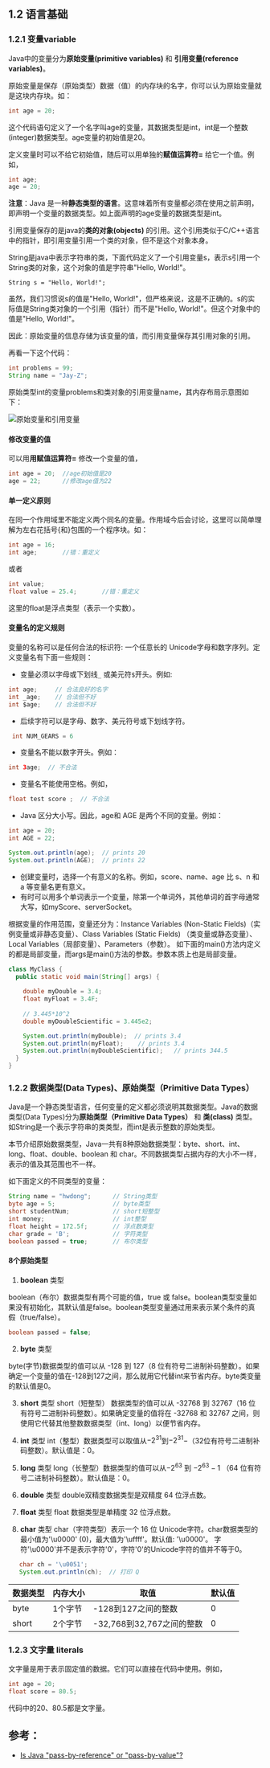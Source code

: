 ## 1.2 语言基础

### 1.2.1 变量variable

Java中的变量分为**原始变量(primitive variables)** 和 **引用变量(reference variables)**。

原始变量是保存（原始类型）数据（值）的内存块的名字，你可以认为原始变量就是这块内存块。如：
```java
int age = 20;
```
这个代码语句定义了一个名字叫age的变量，其数据类型是int，int是一个整数(integer)数据类型。age变量的初始值是20。

定义变量时可以不给它初始值，随后可以用单独的**赋值运算符=** 给它一个值。例如，
```java
int age;
age = 20;
```

**注意**：Java 是一种**静态类型的语言**。这意味着所有变量都必须在使用之前声明，即声明一个变量的数据类型。如上面声明的age变量的数据类型是int。

引用变量保存的是java的**类的对象(objects)** 的引用。这个引用类似于C/C++语言中的指针，即引用变量引用一个类的对象，但不是这个对象本身。

String是java中表示字符串的类，下面代码定义了一个引用变量s，表示s引用一个String类的对象，这个对象的值是字符串"Hello, World!"。

```
String s = "Hello, World!";
```
虽然，我们习惯说s的值是"Hello, World!"，但严格来说，这是不正确的。s的实际值是String类对象的一个引用（指针）而不是"Hello, World!"。但这个对象中的值是"Hello, World!"。

因此：原始变量的信息存储为该变量的值，而引用变量保存其引用对象的引用。

再看一下这个代码：
```java
int problems = 99;
String name = "Jay-Z";
```
原始类型int的变量problems和类对象的引用变量name，其内存布局示意图如下：

![原始变量和引用变量](https://i.stack.imgur.com/yTIYp.png)

#### 修改变量的值
可以用**用赋值运算符=** 修改一个变量的值，

```java
int age = 20;  //age初始值是20
age = 22;      //修改age值为22
```

#### 单一定义原则

在同一个作用域里不能定义两个同名的变量。作用域今后会讨论，这里可以简单理解为左右花括号{和}包围的一个程序块。如：
```java
int age = 16;
int age;       //错：重定义
```
或者
```java
int value;
float value = 25.4;       //错：重定义
```
这里的float是浮点类型（表示一个实数）。

#### 变量名的定义规则

变量的名称可以是任何合法的标识符: 一个任意长的 Unicode字母和数字序列。定义变量名有下面一些规则：
- 变量必须以字母或下划线`_` 或美元符`$`开头。例如:
```java
int age;     // 合法良好的名字
int _age;    // 合法但不好
int $age;    // 合法但不好
```
- 后续字符可以是字母、数字、美元符号或下划线字符。
```java
 int NUM_GEARS = 6
```
- 变量名不能以数字开头。例如：
```java
int 3age;  // 不合法
```
- 变量名不能使用空格。例如，
```java
float test score ;  // 不合法
```
- Java 区分大小写。因此，age和 AGE 是两个不同的变量。例如：
```java
int age = 20;
int AGE = 22;

System.out.println(age);  // prints 20
System.out.println(AGE);  // prints 22
```
- 创建变量时，选择一个有意义的名称。例如，score、name、age 比 s、n 和 a 等变量名更有意义。
- 有时可以用多个单词表示一个变量，除第一个单词外，其他单词的首字母通常大写，如myScore、serverSocket。

根据变量的作用范围，变量还分为：Instance Variables (Non-Static Fields)（实例变量或非静态变量）、Class Variables (Static Fields) （类变量或静态变量）、Local Variables（局部变量）、Parameters（参数）。 如下面的main()方法内定义的都是局部变量，而args是main()方法的参数。参数本质上也是局部变量。
```java
class MyClass {
  public static void main(String[] args) {
    	
    double myDouble = 3.4;
    float myFloat = 3.4F;
 
    // 3.445*10^2
    double myDoubleScientific = 3.445e2;

    System.out.println(myDouble);  // prints 3.4
    System.out.println(myFloat);    // prints 3.4
    System.out.println(myDoubleScientific);   // prints 344.5
  }
}
```


### 1.2.2 数据类型(Data Types)、原始类型（Primitive Data Types）

Java是一个静态类型语言，任何变量的定义都必须说明其数据类型。Java的数据类型(Data Types)分为**原始类型（Primitive Data Types）** 和 **类(class)** 类型。如String是一个表示字符串的类类型，而int是表示整数的原始类型。

本节介绍原始数据类型，Java一共有8种原始数据类型：byte、short、int、long、float、double、boolean 和 char。不同数据类型占据内存的大小不一样，表示的值及其范围也不一样。

如下面定义的不同类型的变量：
```java
String name = "hwdong";      // String类型
byte age = 5;                // byte类型
short studentNum;            // short短整型
int money;                   // int整型
float height = 172.5f;       // 浮点数类型
char grade = 'B';            // 字符类型
boolean passed = true;       // 布尔类型
```
#### 8个原始类型
1. **boolean** 类型

boolean（布尔）数据类型有两个可能的值，true 或 false。boolean类型变量如果没有初始化，其默认值是false。boolean类型变量通过用来表示某个条件的真假（true/false）。
```java
boolean passed = false;
```
2. **byte** 类型

byte(字节)数据类型的值可以从 -128 到 127（8 位有符号二进制补码整数）。如果确定一个变量的值在-128到127之间，那么就用它代替int来节省内存。byte类变量的默认值是0。

3. **short** 类型
short（短整型） 数据类型的值可以从 -32768 到 32767（16 位有符号二进制补码整数）。如果确定变量的值将在 -32768 和 32767 之间，则使用它代替其他整数数据类型（int、long）以便节省内存。

4.  **int** 类型
int（整型）数据类型可以取值从$-2^{31}$到$-2^{31}-$（32位有符号二进制补码整数）。默认值是：0。

5.  **long** 类型
long（长整型）数据类型的值可以从$-2^{63}$ 到 $-2^{63}-1$ （64 位有符号二进制补码整数）。默认值是：0。

6.  **double** 类型
 double双精度数据类型是双精度 64 位浮点数。
 
7.  **float** 类型
float 数据类型是单精度 32 位浮点数。

8.  **char** 类型
char（字符类型）表示一个 16 位 Unicode字符。char数据类型的最小值为'\u0000' (0)，最大值为'\uffff'。默认值: '\u0000'。
字符'\u0000'并不是表示字符'0'，字符'0'的Unicode字符的值并不等于0。
```java
   char ch = '\u0051';
   System.out.println(ch);  // 打印 Q
```

| 数据类型 | 内存大小 |   取值   | 默认值  |
| ------  | ------ | --------  | ------- |
| byte   | 1个字节 | -128到127之间的整数  | 0 |
| short  | 2个字节 | -32,768到32,767之间的整数  | 0 |

### 1.2.3 文字量 literals

文字量是用于表示固定值的数据。它们可以直接在代码中使用。例如，
```java
int age = 20;
float score = 80.5;
```
代码中的20、80.5都是文字量。 


## 参考：
- [Is Java "pass-by-reference" or "pass-by-value"?](https://stackoverflow.com/questions/40480/is-java-pass-by-reference-or-pass-by-value)
